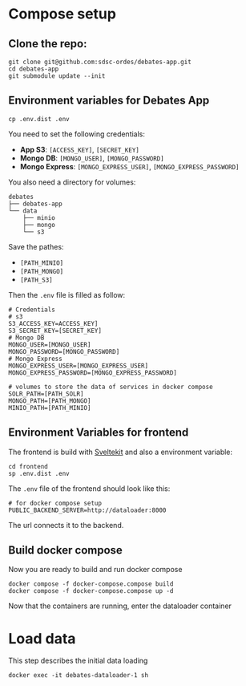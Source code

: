 # Compose setup

## Clone the repo:

```
git clone git@github.com:sdsc-ordes/debates-app.git
cd debates-app
git submodule update --init
```

## Environment variables for Debates App

```
cp .env.dist .env
```

You need to set the following credentials:

- **App S3**: `[ACCESS_KEY]`, `[SECRET_KEY]`
- **Mongo DB**: `[MONGO_USER]`, `[MONGO_PASSWORD]`
- **Mongo Express**: `[MONGO_EXPRESS_USER]`, `[MONGO_EXPRESS_PASSWORD]`

You also need a directory for volumes:

```
debates
├── debates-app
└── data
    ├── minio
    ├── mongo
    └── s3
```

Save the pathes:

- `[PATH_MINIO]`
- `[PATH_MONGO]`
- `[PATH_S3]`

Then the `.env` file is filled as follow:

```
# Credentials
# s3
S3_ACCESS_KEY=ACCESS_KEY]
S3_SECRET_KEY=[SECRET_KEY]
# Mongo DB
MONGO_USER=[MONGO_USER]
MONGO_PASSWORD=[MONGO_PASSWORD]
# Mongo Express
MONGO_EXPRESS_USER=[MONGO_EXPRESS_USER]
MONGO_EXPRESS_PASSWORD=[MONGO_EXPRESS_PASSWORD]

# volumes to store the data of services in docker compose
SOLR_PATH=[PATH_SOLR]
MONGO_PATH=[PATH_MONGO]
MINIO_PATH=[PATH_MINIO]
```

## Environment Variables for frontend

The frontend is build with [Sveltekit](https://svelte.dev/) and also a environment variable:

```
cd frontend
sp .env.dist .env
```

The `.env` file of the frontend should look like this:

```hl_lines="2"
# for docker compose setup
PUBLIC_BACKEND_SERVER=http://dataloader:8000
```

The url connects it to the backend.

## Build docker compose

Now you are ready to build and run docker compose

```
docker compose -f docker-compose.compose build
docker compose -f docker-compose.compose up -d
```

Now that the containers are running, enter the dataloader container

# Load data

This step describes the initial data loading

```
docker exec -it debates-dataloader-1 sh
```
